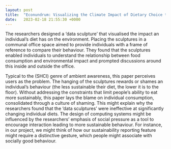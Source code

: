 ```yaml
---
layout: post
title:  "Econundrum: Visualizing the Climate Impact of Dietary Choice through a Shared Data Sculpture"
date:   2023-02-18 21:55:30 +0000
---
```

The researchers designed a ‘data sculpture’ that visualised the impact an individual’s diet has on the environment. Placing the sculptures in a communal office space aimed to provide individuals with a frame of reference to compare their behaviour. They found that the sculptures enabled individuals to understand the relationship between food consumption and environmental impact and prompted discussions around this inside and outside the office.  

Typical to the (SHCI) genre of ambient awareness, this paper perceives users as the problem. The hanging of the sculptures rewards or shames an individual’s behaviour (the less sustainable their diet, the lower it is to the floor). Without addressing the constraints that limit people’s ability to eat more sustainably, this paper lays the blame on individual consumption, consolidated through a culture of shaming. This might explain why the researchers found that the ‘data sculptures’ were ineffective at significantly changing individual diets.
The design of computing systems might be influenced by the researchers’ emphasis of social pressure as a tool to encourage interaction leading to more sustainable behaviour. For instance, in our project, we might think of how our sustainability reporting feature might require a distinctive gesture, which people might associate with socially good behaviour. 
